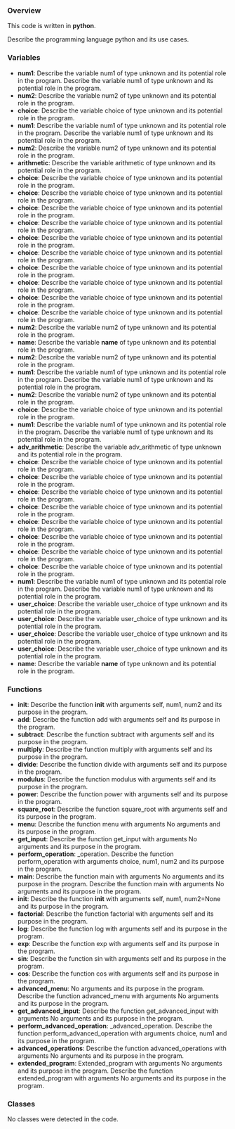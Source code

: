 ### Overview

This code is written in **python**.

Describe the programming language python and its use cases.

### Variables

- **num1**: Describe the variable num1 of type unknown and its potential role in the program. Describe the variable num1 of type unknown and its potential role in the program.
- **num2**: Describe the variable num2 of type unknown and its potential role in the program.
- **choice**: Describe the variable choice of type unknown and its potential role in the program.
- **num1**: Describe the variable num1 of type unknown and its potential role in the program. Describe the variable num1 of type unknown and its potential role in the program.
- **num2**: Describe the variable num2 of type unknown and its potential role in the program.
- **arithmetic**: Describe the variable arithmetic of type unknown and its potential role in the program.
- **choice**: Describe the variable choice of type unknown and its potential role in the program.
- **choice**: Describe the variable choice of type unknown and its potential role in the program.
- **choice**: Describe the variable choice of type unknown and its potential role in the program.
- **choice**: Describe the variable choice of type unknown and its potential role in the program.
- **choice**: Describe the variable choice of type unknown and its potential role in the program.
- **choice**: Describe the variable choice of type unknown and its potential role in the program.
- **choice**: Describe the variable choice of type unknown and its potential role in the program.
- **choice**: Describe the variable choice of type unknown and its potential role in the program.
- **choice**: Describe the variable choice of type unknown and its potential role in the program.
- **choice**: Describe the variable choice of type unknown and its potential role in the program.
- **num2**: Describe the variable num2 of type unknown and its potential role in the program.
- **__name__**: Describe the variable __name__ of type unknown and its potential role in the program.
- **num2**: Describe the variable num2 of type unknown and its potential role in the program.
- **num1**: Describe the variable num1 of type unknown and its potential role in the program. Describe the variable num1 of type unknown and its potential role in the program.
- **num2**: Describe the variable num2 of type unknown and its potential role in the program.
- **choice**: Describe the variable choice of type unknown and its potential role in the program.
- **num1**: Describe the variable num1 of type unknown and its potential role in the program. Describe the variable num1 of type unknown and its potential role in the program.
- **adv_arithmetic**: Describe the variable adv_arithmetic of type unknown and its potential role in the program.
- **choice**: Describe the variable choice of type unknown and its potential role in the program.
- **choice**: Describe the variable choice of type unknown and its potential role in the program.
- **choice**: Describe the variable choice of type unknown and its potential role in the program.
- **choice**: Describe the variable choice of type unknown and its potential role in the program.
- **choice**: Describe the variable choice of type unknown and its potential role in the program.
- **choice**: Describe the variable choice of type unknown and its potential role in the program.
- **choice**: Describe the variable choice of type unknown and its potential role in the program.
- **choice**: Describe the variable choice of type unknown and its potential role in the program.
- **num1**: Describe the variable num1 of type unknown and its potential role in the program. Describe the variable num1 of type unknown and its potential role in the program.
- **user_choice**: Describe the variable user_choice of type unknown and its potential role in the program.
- **user_choice**: Describe the variable user_choice of type unknown and its potential role in the program.
- **user_choice**: Describe the variable user_choice of type unknown and its potential role in the program.
- **user_choice**: Describe the variable user_choice of type unknown and its potential role in the program.
- **__name__**: Describe the variable __name__ of type unknown and its potential role in the program.

### Functions

- **__init__**: Describe the function __init__ with arguments self, num1, num2 and its purpose in the program.
- **add**: Describe the function add with arguments self and its purpose in the program.
- **subtract**: Describe the function subtract with arguments self and its purpose in the program.
- **multiply**: Describe the function multiply with arguments self and its purpose in the program.
- **divide**: Describe the function divide with arguments self and its purpose in the program.
- **modulus**: Describe the function modulus with arguments self and its purpose in the program.
- **power**: Describe the function power with arguments self and its purpose in the program.
- **square_root**: Describe the function square_root with arguments self and its purpose in the program.
- **menu**: Describe the function menu with arguments No arguments and its purpose in the program.
- **get_input**: Describe the function get_input with arguments No arguments and its purpose in the program.
- **perform_operation**: _operation. Describe the function perform_operation with arguments choice, num1, num2 and its purpose in the program.
- **main**: Describe the function main with arguments No arguments and its purpose in the program. Describe the function main with arguments No arguments and its purpose in the program.
- **__init__**: Describe the function __init__ with arguments self, num1, num2=None and its purpose in the program.
- **factorial**: Describe the function factorial with arguments self and its purpose in the program.
- **log**: Describe the function log with arguments self and its purpose in the program.
- **exp**: Describe the function exp with arguments self and its purpose in the program.
- **sin**: Describe the function sin with arguments self and its purpose in the program.
- **cos**: Describe the function cos with arguments self and its purpose in the program.
- **advanced_menu**: No arguments and its purpose in the program. Describe the function advanced_menu with arguments No arguments and its purpose in the program.
- **get_advanced_input**: Describe the function get_advanced_input with arguments No arguments and its purpose in the program.
- **perform_advanced_operation**: _advanced_operation. Describe the function perform_advanced_operation with arguments choice, num1 and its purpose in the program.
- **advanced_operations**: Describe the function advanced_operations with arguments No arguments and its purpose in the program.
- **extended_program**: Extended_program with arguments No arguments and its purpose in the program. Describe the function extended_program with arguments No arguments and its purpose in the program.

### Classes

No classes were detected in the code.
